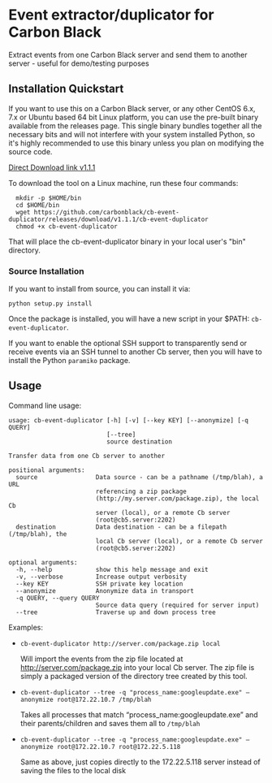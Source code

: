 # Event extractor/duplicator for Carbon Black

Extract events from one Carbon Black server and send them to another server - useful for demo/testing purposes

## Installation Quickstart

If you want to use this on a Carbon Black server, or any other CentOS 6.x, 7.x or Ubuntu based 64 bit Linux platform, 
you can use the pre-built binary available from the releases page. This single binary bundles together all the necessary
bits and will not interfere with your system installed Python, so it's highly recommended to use this binary unless you
plan on modifying the source code.

[Direct Download link v1.1.1](https://github.com/carbonblack/cb-event-duplicator/releases/download/v1.1.1/cb-event-duplicator)

To download the tool on a Linux machine, run these four commands:

```
  mkdir -p $HOME/bin
  cd $HOME/bin
  wget https://github.com/carbonblack/cb-event-duplicator/releases/download/v1.1.1/cb-event-duplicator
  chmod +x cb-event-duplicator
```

That will place the cb-event-duplicator binary in your local user's "bin" directory.

### Source Installation

If you want to install from source, you can install it via:

```
python setup.py install
```

Once the package is installed, you will have a new script in your $PATH: `cb-event-duplicator`.

If you want to enable the optional SSH support to transparently
send or receive events via an SSH tunnel to another Cb server, then you will have to install the Python `paramiko` package.

## Usage

Command line usage:

```
usage: cb-event-duplicator [-h] [-v] [--key KEY] [--anonymize] [-q QUERY]
                           [--tree]
                           source destination

Transfer data from one Cb server to another

positional arguments:
  source                Data source - can be a pathname (/tmp/blah), a URL
                        referencing a zip package
                        (http://my.server.com/package.zip), the local Cb
                        server (local), or a remote Cb server
                        (root@cb5.server:2202)
  destination           Data destination - can be a filepath (/tmp/blah), the
                        local Cb server (local), or a remote Cb server
                        (root@cb5.server:2202)

optional arguments:
  -h, --help            show this help message and exit
  -v, --verbose         Increase output verbosity
  --key KEY             SSH private key location
  --anonymize           Anonymize data in transport
  -q QUERY, --query QUERY
                        Source data query (required for server input)
  --tree                Traverse up and down process tree
```

Examples:

* `cb-event-duplicator http://server.com/package.zip local`

  Will import the events from the zip file located at http://server.com/package.zip into your local Cb server.
  The zip file is simply a packaged version of the directory tree created by this tool.

* `cb-event-duplicator --tree -q "process_name:googleupdate.exe" —anonymize root@172.22.10.7 /tmp/blah`

  Takes all processes that match “process_name:googleupdate.exe” and their parents/children and saves them all to `/tmp/blah`

* `cb-event-duplicator --tree -q "process_name:googleupdate.exe" —anonymize root@172.22.10.7 root@172.22.5.118`

  Same as above, just copies directly to the 172.22.5.118 server instead of saving the files to the local disk
